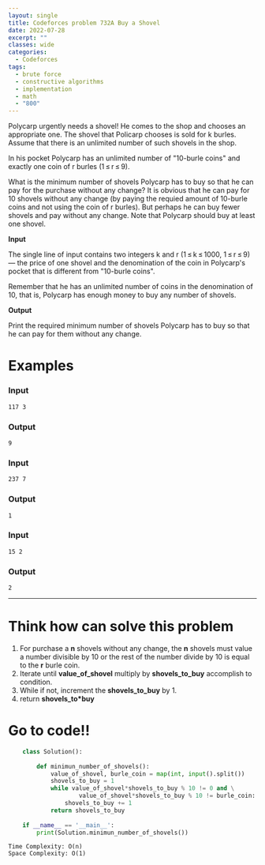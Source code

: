 ```yaml
---
layout: single
title: Codeforces problem 732A Buy a Shovel
date: 2022-07-28
excerpt: ""
classes: wide
categories:
  - Codeforces
tags:
  - brute force
  - constructive algorithms
  - implementation
  - math
  - "800"
---
```


Polycarp urgently needs a shovel! He comes to the shop and chooses an appropriate one. The shovel that Policarp chooses is sold for k burles. Assume that there is an unlimited number of such shovels in the shop.

In his pocket Polycarp has an unlimited number of "10-burle coins" and exactly one coin of r burles (1 ≤ r ≤ 9).

What is the minimum number of shovels Polycarp has to buy so that he can pay for the purchase without any change? It is obvious that he can pay for 10 shovels without any change (by paying the requied amount of 10-burle coins and not using the coin of r burles). But perhaps he can buy fewer shovels and pay without any change. Note that Polycarp should buy at least one shovel.

**Input**

The single line of input contains two integers k and r (1 ≤ k ≤ 1000, 1 ≤ r ≤ 9) — the price of one shovel and the denomination of the coin in Polycarp's pocket that is different from "10-burle coins".

Remember that he has an unlimited number of coins in the denomination of 10, that is, Polycarp has enough money to buy any number of shovels.

**Output**

Print the required minimum number of shovels Polycarp has to buy so that he can pay for them without any change. 

# Examples

### **Input**
```
117 3
```
### **Output**
```
9
```
### **Input**
```
237 7
```
### **Output**
```
1
```
### **Input**
```
15 2
```
### **Output**
```
2
```

---

# Think how can solve this problem
1. For purchase a **n** shovels without any change, the **n** shovels must value a number divisible by 10 or the rest of the number divide by 10 is equal to the **r** burle coin.
2. Iterate until **value_of_shovel** multiply by **shovels_to_buy** accomplish to condition.
3. While if not, increment the **shovels_to_buy** by 1.
4. return **shovels_to*buy**

    
# Go to code!!

```python
    class Solution():
     
        def minimun_number_of_shovels():
            value_of_shovel, burle_coin = map(int, input().split())
            shovels_to_buy = 1
            while value_of_shovel*shovels_to_buy % 10 != 0 and \
                    value_of_shovel*shovels_to_buy % 10 != burle_coin:
                shovels_to_buy += 1
            return shovels_to_buy
     
    if __name__ == '__main__':
        print(Solution.minimun_number_of_shovels())
```
```
Time Complexity: O(n)
Space Complexity: O(1)
```
